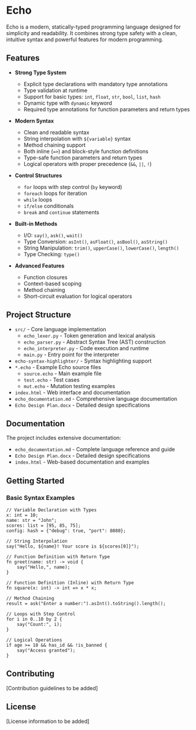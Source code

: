# Echo

Echo is a modern, statically-typed programming language designed for simplicity and readability. It combines strong type safety with a clean, intuitive syntax and powerful features for modern programming.

## Features

- **Strong Type System**
  - Explicit type declarations with mandatory type annotations
  - Type validation at runtime
  - Support for basic types: `int`, `float`, `str`, `bool`, `list`, `hash`
  - Dynamic type with `dynamic` keyword
  - Required type annotations for function parameters and return types

- **Modern Syntax**
  - Clean and readable syntax
  - String interpolation with `${variable}` syntax
  - Method chaining support
  - Both inline (`=>`) and block-style function definitions
  - Type-safe function parameters and return types
  - Logical operators with proper precedence (`&&`, `||`, `!`)

- **Control Structures**
  - `for` loops with step control (`by` keyword)
  - `foreach` loops for iteration
  - `while` loops
  - `if/else` conditionals
  - `break` and `continue` statements

- **Built-in Methods**
  - I/O: `say()`, `ask()`, `wait()`
  - Type Conversion: `asInt()`, `asFloat()`, `asBool()`, `asString()`
  - String Manipulation: `trim()`, `upperCase()`, `lowerCase()`, `length()`
  - Type Checking: `type()`

- **Advanced Features**
  - Function closures
  - Context-based scoping
  - Method chaining
  - Short-circuit evaluation for logical operators

## Project Structure

- `src/` - Core language implementation
  - `echo_lexer.py` - Token generation and lexical analysis
  - `echo_parser.py` - Abstract Syntax Tree (AST) construction
  - `echo_interpreter.py` - Code execution and runtime
  - `main.py` - Entry point for the interpreter
- `echo-syntax-highlighter/` - Syntax highlighting support
- `*.echo` - Example Echo source files
  - `source.echo` - Main example file
  - `test.echo` - Test cases
  - `mut.echo` - Mutation testing examples
- `index.html` - Web interface and documentation
- `echo_documentation.md` - Comprehensive language documentation
- `Echo Design Plan.docx` - Detailed design specifications

## Documentation

The project includes extensive documentation:

- `echo_documentation.md` - Complete language reference and guide
- `Echo Design Plan.docx` - Detailed design specifications
- `index.html` - Web-based documentation and examples

## Getting Started

### Basic Syntax Examples

```echo
// Variable Declaration with Types
x: int = 10;
name: str = "John";
scores: list = [95, 85, 75];
config: hash = {"debug": true, "port": 8080};

// String Interpolation
say("Hello, ${name}! Your score is ${scores[0]}");

// Function Definition with Return Type
fn greet(name: str) -> void {
    say("Hello,", name);
}

// Function Definition (Inline) with Return Type
fn square(x: int) -> int => x * x;

// Method Chaining
result = ask("Enter a number:").asInt().toString().length();

// Loops with Step Control
for i in 0..10 by 2 {
    say("Count:", i);
}

// Logical Operations
if age >= 18 && has_id && !is_banned {
    say("Access granted");
}
```

## Contributing

[Contribution guidelines to be added]

## License

[License information to be added]